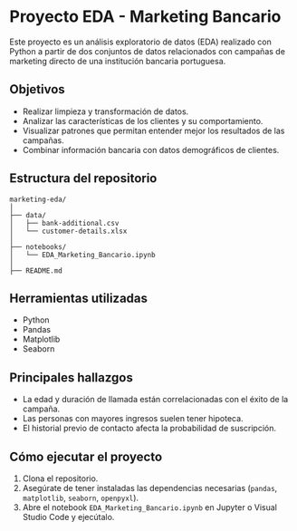 # Proyecto EDA - Marketing Bancario

Este proyecto es un análisis exploratorio de datos (EDA) realizado con Python a partir de dos conjuntos de datos relacionados con campañas de marketing directo de una institución bancaria portuguesa.

## Objetivos

- Realizar limpieza y transformación de datos.
- Analizar las características de los clientes y su comportamiento.
- Visualizar patrones que permitan entender mejor los resultados de las campañas.
- Combinar información bancaria con datos demográficos de clientes.

## Estructura del repositorio

```
marketing-eda/
│
├── data/
│   ├── bank-additional.csv
│   └── customer-details.xlsx
│
├── notebooks/
│   └── EDA_Marketing_Bancario.ipynb
│
├── README.md
```

## Herramientas utilizadas

- Python
- Pandas
- Matplotlib
- Seaborn

## Principales hallazgos

- La edad y duración de llamada están correlacionadas con el éxito de la campaña.
- Las personas con mayores ingresos suelen tener hipoteca.
- El historial previo de contacto afecta la probabilidad de suscripción.

## Cómo ejecutar el proyecto

1. Clona el repositorio.
2. Asegúrate de tener instaladas las dependencias necesarias (`pandas`, `matplotlib`, `seaborn`, `openpyxl`).
3. Abre el notebook `EDA_Marketing_Bancario.ipynb` en Jupyter o Visual Studio Code y ejecútalo.

